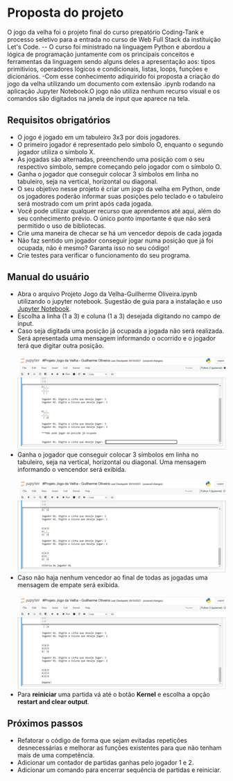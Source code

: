 # Proposta do projeto

O jogo da velha foi o projeto final do curso prepatório Coding-Tank e processo seletivo para a entrada no curso de Web Full Stack da instituição Let's Code.
-- O curso foi ministrado na linguagem Python e abordou a lógica de programação juntamente com os principais conceitos e ferramentas da linguagem sendo alguns deles a apresentação aos: tipos primitivios, operadores lógicos e condicionais, listas, loops, funções e dicionários.
-Com esse conhecimento adiquirido foi proposta a criação do jogo da velha utilizando um documento com extensão .ipynb rodando na aplicação Jupyter Notebook.O jogo não utiliza nenhum recurso visual e os comandos são digitados na janela de input que aparece na tela. 

## Requisitos obrigatórios

- O jogo é jogado em um tabuleiro 3x3 por dois jogadores.
- O primeiro jogador é representado pelo símbolo O, enquanto o segundo jogador utiliza o símbolo X.
- As jogadas são alternadas, preenchendo uma posição com o seu respectivo símbolo, sempre começando pelo jogador com o símbolo O. 
- Ganha o jogador que conseguir colocar 3 símbolos em linha no tabuleiro, seja na vertical, horizontal ou diagonal.
- O seu objetivo nesse projeto é criar um jogo da velha em Python, onde os jogadores poderão informar suas posições pelo teclado e o tabuleiro será mostrado com um print após cada jogada. 
- Você pode utilizar qualquer recurso que aprendemos até aqui, além do seu conhecimento prévio. O único ponto importante é que não será permitido o uso de bibliotecas.
- Crie uma maneira de checar se há um vencedor depois de cada jogada
- Não faz sentido um jogador conseguir jogar numa posição que já foi ocupada, não é mesmo? Garanta isso no seu código!
- Crie testes para verificar o funcionamento do seu programa.

## Manual do usuário

- Abra o arquivo Projeto Jogo da Velha-Guilherme Oliveira.ipynb utilizando o jupyter notebook. Sugestão de guia para a instalação e uso [Jupyter Notebook](https://jupyter.org/).
- Escolha a linha (1 a 3) e coluna (1 a 3) desejada digitando no campo de input.
- Caso seja digitada uma posição já ocupada a jogada não será realizada. Será apresentada uma mensagem informando o ocorrido e o jogador terá que digitar outra posição.<br><br>
![Jogada repetida_Jogo da velha!](https://github.com/Gui-P-Oliveira/Python-Jogo-da-Velha/blob/main/Coding-Tank-Turma-745/Assets/Images/jogada_repetida.png)
- Ganha o jogador que conseguir colocar 3 símbolos em linha no tabuleiro, seja na vertical, horizontal ou diagonal. Uma mensagem informando o vencendor será exibida.
<br><br>
![Ganhador_Jogo da velha!](https://github.com/Gui-P-Oliveira/Python-Jogo-da-Velha/blob/main/Coding-Tank-Turma-745/Assets/Images/vitoria.png)
- Caso não haja nenhum vencedor ao final de todas as jogadas uma mensagem de empate será exibida.
<br><br>
![Empate_Jogo da velha!](https://github.com/Gui-P-Oliveira/Python-Jogo-da-Velha/blob/main/Coding-Tank-Turma-745/Assets/Images/empate.png)
- Para **reiniciar** uma partida vá até o botão **Kernel** e escolha a opção **restart and clear output**.  

## Próximos passos

- Refatorar o código de forma que sejam evitadas repetições desnecessárias e melhorar as funções existentes para que não tenham mais de uma competência.
- Adicionar um contador de partidas ganhas pelo jogador 1 e 2.
- Adicionar um comando para encerrar sequência de partidas e reiniciar. 

